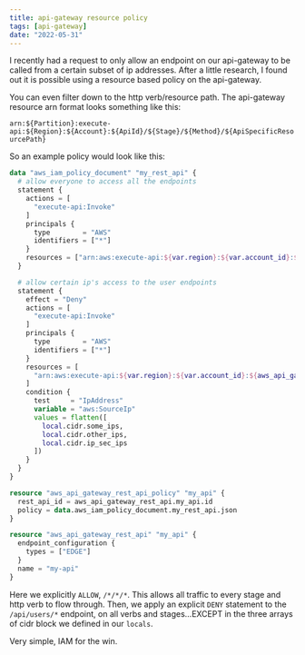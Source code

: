 ```yaml
---
title: api-gateway resource policy
tags: [api-gateway]
date: "2022-05-31"
---
```


I recently had a request to only allow an endpoint on our api-gateway to be called from a certain subset of ip addresses. After a little research, I found out it is possible using a resource based policy on the api-gateway.

You can even filter down to the http verb/resource path. The api-gateway resource arn format looks something like this:

`arn:${Partition}:execute-api:${Region}:${Account}:${ApiId}/${Stage}/${Method}/${ApiSpecificResourcePath}`

So an example policy would look like this:

```terraform
data "aws_iam_policy_document" "my_rest_api" {
  # allow everyone to access all the endpoints
  statement {
    actions = [
      "execute-api:Invoke"
    ]
    principals {
      type        = "AWS"
      identifiers = ["*"]
    }
    resources = ["arn:aws:execute-api:${var.region}:${var.account_id}:${aws_api_gateway_rest_api.my_api.id}/*/*/*"]
  }

  # allow certain ip's access to the user endpoints
  statement {
    effect = "Deny"
    actions = [
      "execute-api:Invoke"
    ]
    principals {
      type        = "AWS"
      identifiers = ["*"]
    }
    resources = [
      "arn:aws:execute-api:${var.region}:${var.account_id}:${aws_api_gateway_rest_api.my_api.id}/*/*/api/users/*"
    ]
    condition {
      test     = "IpAddress"
      variable = "aws:SourceIp"
      values = flatten([
        local.cidr.some_ips,
        local.cidr.other_ips,
        local.cidr.ip_sec_ips
      ])
    }
  }
}

resource "aws_api_gateway_rest_api_policy" "my_api" {
  rest_api_id = aws_api_gateway_rest_api.my_api.id
  policy = data.aws_iam_policy_document.my_rest_api.json
}

resource "aws_api_gateway_rest_api" "my_api" {
  endpoint_configuration {
    types = ["EDGE"]
  }
  name = "my-api"
}
```

Here we explicitly `ALLOW`, `/*/*/*`. This allows all traffic to every stage and http verb to flow through. Then, we apply an explicit `DENY` statement to the `/api/users/*` endpoint, on all verbs and stages...EXCEPT in the three arrays of cidr block we defined in our `locals`.

Very simple, IAM for the win.

